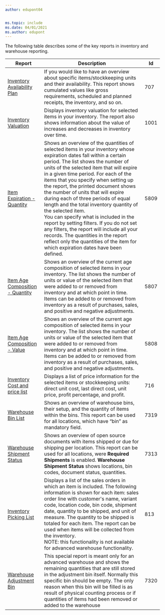 ```yaml
---
author: edupont04


ms.topic: include
ms.date: 04/01/2021
ms.author: edupont
---
```


The following table describes some of the key reports in inventory and warehouse reporting.

| Report | Description | Id | 
|---------|---------|---------|
|[Inventory Availability Plan](https://businesscentral.dynamics.com?report=707)|If you would like to have an overview about specific items/stockkeeping units and their availability. This report shows cumulated values like gross requirements, scheduled and planned receipts, the inventory, and so on. |707|
|[Inventory Valuation](https://businesscentral.dynamics.com?report=1001)|Displays inventory valuation for selected items in your inventory. The report also shows information about the value of increases and decreases in inventory over time.|1001|
|[Item Expiration - Quantity](https://businesscentral.dynamics.com?report=5809)|Shows an overview of the quantities of selected items in your inventory whose expiration dates fall within a certain period. The list shows the number of units of the selected item that will expire in a given time period. For each of the items that you specify when setting up the report, the printed document shows the number of units that will expire during each of three periods of equal length and the total inventory quantity of the selected item.<br>You can specify what is included in the report by setting filters. If you do not set any filters, the report will include all your records. The quantities in the report reflect only the quantities of the item for which expiration dates have been defined.|5809|
|[Item Age Composition - Quantity](https://businesscentral.dynamics.com?report=5807)|Shows an overview of the current age composition of selected items in your inventory. The list shows the number of units or value of the selected item that were added to or removed from inventory and at which point in time. Items can be added to or removed from inventory as a result of purchases, sales, and positive and negative adjustments.|5807|
|[Item Age Composition - Value](https://businesscentral.dynamics.com?report=5808)|Shows an overview of the current age composition of selected items in your inventory. The list shows the number of units or value of the selected item that were added to or removed from inventory and at which point in time. Items can be added to or removed from inventory as a result of purchases, sales, and positive and negative adjustments.|5808|
|[Inventory Cost and price list](https://businesscentral.dynamics.com?report=716)|Displays a list of price information for the selected items or stockkeeping units: direct unit cost, last direct cost, unit price, profit percentage, and profit. |716|
|[Warehouse Bin List](https://businesscentral.dynamics.com?report=7319)|Shows an overview of warehouse bins, their setup, and the quantity of items within the bins. This report can be used for all locations, which have “bin” as mandatory field. |7319|
|[Warehouse Shipment Status](https://businesscentral.dynamics.com?report=7313)|Shows an overview of open source documents with items shipped or due for shipping per location. This report can be used for all locations, were **Required Shipments** is enabled. **Warehouse Shipment Status** shows locations, bin codes, document status, quantities.|7313|
|[Inventory Picking List](https://businesscentral.dynamics.com?report=813)|Displays a list of the sales orders in which an item is included. The following information is shown for each item: sales order line with customer's name, variant code, location code, bin code, shipment date, quantity to be shipped, and unit of measure. The quantity to be shipped is totaled for each item. The report can be used when items will be collected from the inventory.<br>NOTE: this functionality is not available for advanced warehouse functionality.|813|
|[Warehouse Adjustment Bin](https://businesscentral.dynamics.com?report=7320)|This special report is meant only for an advanced warehouse and shows the remaining quantities that are still stored in the adjustment bin itself. Normally this specific bin should be empty. The only reason when this bin will be filled is as result of physical counting process or if quantities of items had been removed or added to the warehouse|7320|